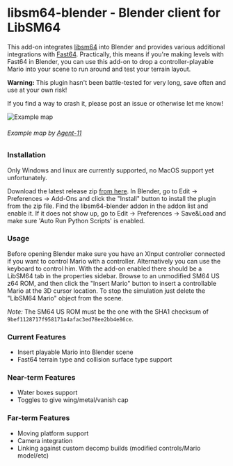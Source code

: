 # libsm64-blender - Blender client for LibSM64

This add-on integrates [libsm64](https://github.com/libsm64/libsm64) into Blender and provides various additional integrations with [Fast64](https://bitbucket.org/kurethedead/fast64/).
Practically, this means if you're making levels with Fast64 in Blender, you can use this add-on to drop a controller-playable Mario into your scene to run around and test your terrain layout.

**Warning:** This plugin hasn't been battle-tested for very long, save often and use at your own risk!

If you find a way to crash it, please post an issue or otherwise let me know!

![Example map](https://github.com/libsm64/libsm64-blender/raw/master/docs/example.gif)
###### Example map by [Agent-11](https://github.com/agent-11)

### Installation

Only Windows and linux are currently supported, no MacOS support yet unfortunately.

Download the latest release zip [from here](https://github.com/libsm64/libsm64-blender/releases). In Blender, go to Edit -> Preferences -> Add-Ons and click the "Install" button to install the plugin from the zip file. Find the libsm64-blender addon in the addon list and enable it. If it does not show up, go to Edit -> Preferences -> Save&Load and make sure 'Auto Run Python Scripts' is enabled.

### Usage
Before opening Blender make sure you have an XInput controller connected if you want to control Mario with a controller. Alternatively you can use the keyboard to control him. With the add-on enabled there should be a LibSM64 tab in the properties sidebar. Browse to an unmodified SM64 US z64 ROM, and then click the "Insert Mario" button to insert a controllable Mario at the 3D cursor location. To stop the simulation just delete the "LibSM64 Mario" object from the scene.

*Note:* The SM64 US ROM must be the one with the SHA1 checksum of `9bef1128717f958171a4afac3ed78ee2bb4e86ce`.

### Current Features
- Insert playable Mario into Blender scene
- Fast64 terrain type and collision surface type support

### Near-term Features
- Water boxes support
- Toggles to give wing/metal/vanish cap

### Far-term Features
- Moving platform support
- Camera integration
- Linking against custom decomp builds (modified controls/Mario model/etc)
